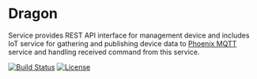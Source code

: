 # Dragon

Service provides REST API interface for management device and includes IoT service for gathering
and publishing device data to [Phoenix MQTT](https://github.com/pashinov/phoenix) service and handling
received command from this service.

[![Build Status][travis-badge]][travis-link]
[![License][license-badge]][license-link]

[travis-badge]:     https://travis-ci.org/pashinov/dragon.svg?branch=develop
[travis-link]:      https://travis-ci.org/pashinov/dragon/branches/develop
[license-badge]:    https://img.shields.io/badge/license-MIT-blue.svg
[license-link]:     https://github.com/pashinov/dragon/blob/develop/LICENSE
